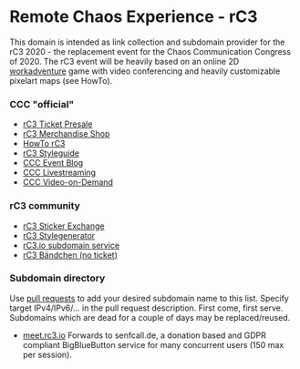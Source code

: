 # Remote Chaos Experience - rC3
This domain is intended as link collection and subdomain provider for the rC3 2020 - the replacement event for the Chaos Communication Congress of 2020. The rC3 event will be heavily based on an online 2D [workadventure](https://workadventu.re/) game with video conferencing and heavily customizable pixelart maps (see HowTo).

### CCC "official"
- [rC3 Ticket Presale](https://tickets.events.ccc.de/RC3/)
- [rC3 Merchandise Shop](https://merch.rc3.world/)
- [HowTo rC3](https://howto.rc3.world/)
- [rC3 Styleguide](https://styleguide.rc3.world/)
- [CCC Event Blog](https://events.ccc.de/)
- [CCC Livestreaming](https://streaming.media.ccc.de/)
- [CCC Video-on-Demand](https://media.ccc.de/)

### rC3 community
- [rC3 Sticker Exchange](https://stickeroperation.center/2020/10/26/c3-sticker-exchange/)
- [rC3 Stylegenerator](https://rc3.bleeptrack.de/)
- [rC3.io subdomain service](https://rc3.io/#subdomain-directory)
- [rC3 Bändchen (no ticket)](https://pretix.hmnd.de/hmnd/rc3/)

### Subdomain directory
Use [pull requests](https://github.com/basisbit/rc3.github.io) to add your desired subdomain name to this list. Specify target IPv4/IPv6/... in the pull request description. First come, first serve. Subdomains which are dead for a couple of days may be replaced/reused.
- [meet.rc3.io](https://meet.rc3.io) Forwards to senfcall.de, a donation based and GDPR compliant BigBlueButton service for many concurrent users (150 max per session).
